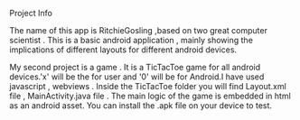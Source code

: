 Project Info 


The name of this app is RitchieGosling ,based on two great computer scientist . 
This is a basic android application , mainly showing the implications of different layouts for different android devices.

My second project is a game . It is a TicTacToe game for all android devices.'x' will be the for user and '0' will be for Android.I have used javascript , webviews . Inside the TicTacToe folder you will find Layout.xml file  , MainActivity.java file . The main logic of the game is embedded in html as an android asset. 
You can install the .apk file on your device to test.



